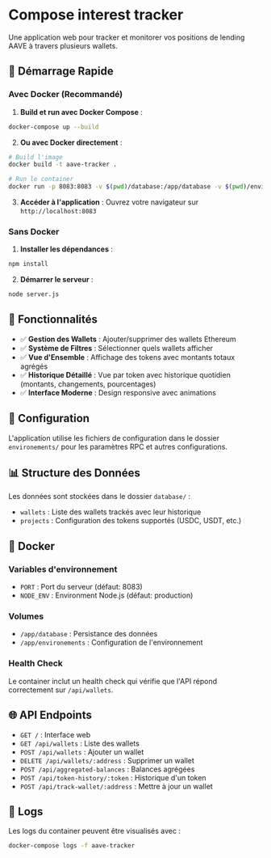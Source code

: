 # Compose interest tracker

Une application web pour tracker et monitorer vos positions de lending AAVE à travers plusieurs wallets.

## 🚀 Démarrage Rapide

### Avec Docker (Recommandé)

1. **Build et run avec Docker Compose** :
```bash
docker-compose up --build
```

2. **Ou avec Docker directement** :
```bash
# Build l'image
docker build -t aave-tracker .

# Run le container
docker run -p 8083:8083 -v $(pwd)/database:/app/database -v $(pwd)/environements:/app/environements aave-tracker
```

3. **Accéder à l'application** :
Ouvrez votre navigateur sur `http://localhost:8083`

### Sans Docker

1. **Installer les dépendances** :
```bash
npm install
```

2. **Démarrer le serveur** :
```bash
node server.js
```

## 📝 Fonctionnalités

- ✅ **Gestion des Wallets** : Ajouter/supprimer des wallets Ethereum
- ✅ **Système de Filtres** : Sélectionner quels wallets afficher
- ✅ **Vue d'Ensemble** : Affichage des tokens avec montants totaux agrégés
- ✅ **Historique Détaillé** : Vue par token avec historique quotidien (montants, changements, pourcentages)
- ✅ **Interface Moderne** : Design responsive avec animations

## 🔧 Configuration

L'application utilise les fichiers de configuration dans le dossier `environements/` pour les paramètres RPC et autres configurations.

## 📊 Structure des Données

Les données sont stockées dans le dossier `database/` :
- `wallets` : Liste des wallets trackés avec leur historique
- `projects` : Configuration des tokens supportés (USDC, USDT, etc.)

## 🐳 Docker

### Variables d'environnement

- `PORT` : Port du serveur (défaut: 8083)
- `NODE_ENV` : Environment Node.js (défaut: production)

### Volumes

- `/app/database` : Persistance des données
- `/app/environements` : Configuration de l'environnement

### Health Check

Le container inclut un health check qui vérifie que l'API répond correctement sur `/api/wallets`.

## 🌐 API Endpoints

- `GET /` : Interface web
- `GET /api/wallets` : Liste des wallets
- `POST /api/wallets` : Ajouter un wallet
- `DELETE /api/wallets/:address` : Supprimer un wallet
- `POST /api/aggregated-balances` : Balances agrégées
- `POST /api/token-history/:token` : Historique d'un token
- `POST /api/track-wallet/:address` : Mettre à jour un wallet

## 🚦 Logs

Les logs du container peuvent être visualisés avec :
```bash
docker-compose logs -f aave-tracker
``` 